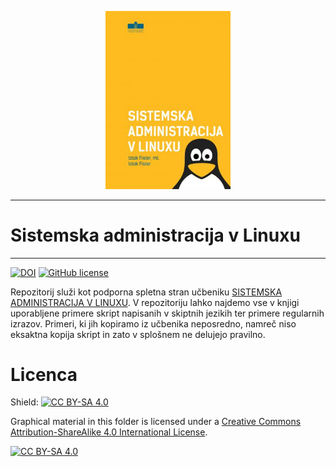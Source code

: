 <p align="center">
  <img width="200" src="https://raw.githubusercontent.com/firefly-cpp/sistemska-administracija-ucbenik/main/.github/imgs/thumbnail.jpg">
</p>

---

# Sistemska administracija v Linuxu

---

[![DOI](https://img.shields.io/badge/DOI-10.18690/um.feri.11.2023-blue)](https://doi.org/10.18690/um.feri.11.2023)
[![GitHub license](https://img.shields.io/github/license/firefly-cpp/sistemska-administracija-ucbenik.svg)](https://github.com/firefly-cpp/sistemska-administracija-ucbenik/blob/master/LICENSE)

Repozitorij služi kot podporna spletna stran učbeniku [SISTEMSKA ADMINISTRACIJA V LINUXU](https://doi.org/10.18690/um.feri.11.2023). V repozitoriju lahko najdemo vse v knjigi uporabljene primere skript napisanih v skiptnih jezikih ter primere regularnih izrazov. Primeri, ki jih kopiramo iz učbenika neposredno, namreč niso eksaktna kopija skript in zato v splošnem ne delujejo pravilno.

# Licenca

Shield: [![CC BY-SA 4.0][cc-by-sa-shield]][cc-by-sa]

Graphical material in this folder is licensed under a
[Creative Commons Attribution-ShareAlike 4.0 International License][cc-by-sa].

[![CC BY-SA 4.0][cc-by-sa-image]][cc-by-sa]

[cc-by-sa]: http://creativecommons.org/licenses/by-sa/4.0/
[cc-by-sa-image]: https://licensebuttons.net/l/by-sa/4.0/88x31.png
[cc-by-sa-shield]: https://img.shields.io/badge/License-CC%20BY--SA%204.0-lightgrey.svg
